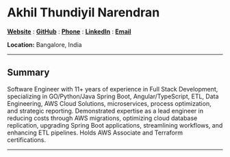 # Akhil Thundiyil Narendran

[**Website**](https://akhiltn.dev) : [**GitHub**](https://github.com/akhiltn) : [**Phone**](https://wa.me/917829211234) : [**LinkedIn**](https://www.linkedin.com/in/akhiltn) : [**Email**](mailto:tnakhil@gmail.com)

**Location:** Bangalore, India  

---
## Summary
Software Engineer with 11+ years of experience in Full Stack Development, specializing in GO/Python/Java Spring Boot, Angular/TypeScript, ETL, Data Engineering, AWS Cloud Solutions, microservices, process optimization, and strategic reporting. Demonstrated expertise as a lead engineer in reducing costs through AWS migrations, optimizing cloud database replication, upgrading Spring Boot applications, streamlining workflows, and enhancing ETL pipelines. Holds AWS Associate and Terraform certifications.

---

